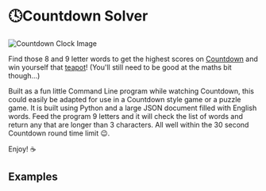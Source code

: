 # 🕓Countdown Solver
![Countdown Clock Image](https://upload.wikimedia.org/wikipedia/en/1/1d/Countdown_titles_2012.png)

Find those 8 and 9 letter words to get the highest scores on [Countdown](https://en.wikipedia.org/wiki/Countdown_(game_show)) and win yourself that [teapot](https://en.wikipedia.org/wiki/Countdown_(game_show)#/media/File:Teapot_(levelled).jpg)!
(You'll still need to be good at the maths bit though...)

Built as a fun little Command Line program while watching Countdown, this could easily be adapted for use in a Countdown style game or a puzzle game. It is built using Python and a large JSON document filled with English words. Feed the program 9 letters and it will
check the list of words and return any that are longer than 3 characters. All well within the 30 second Countdown round time limit 😉.

Enjoy! ☕

## Examples
